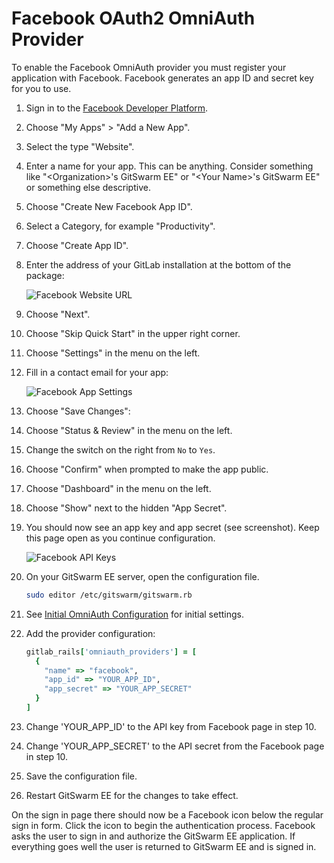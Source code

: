 # Facebook OAuth2 OmniAuth Provider

To enable the Facebook OmniAuth provider you must register your application
with Facebook. Facebook generates an app ID and secret key for you to use.

1.  Sign in to the [Facebook Developer
    Platform](https://developers.facebook.com/).

1.  Choose "My Apps" \> "Add a New App".

1.  Select the type "Website".

1.  Enter a name for your app. This can be anything. Consider something
    like "\<Organization\>'s GitSwarm EE" or "\<Your Name\>'s GitSwarm EE"
    or something else descriptive.

1.  Choose "Create New Facebook App ID".

1.  Select a Category, for example "Productivity".

1.  Choose "Create App ID".

1.  Enter the address of your GitLab installation at the bottom of the
    package:

    ![Facebook Website URL](facebook_website_url.png)

1.  Choose "Next".

1.  Choose "Skip Quick Start" in the upper right corner.

1.  Choose "Settings" in the menu on the left.

1.  Fill in a contact email for your app:

    ![Facebook App Settings](facebook_app_settings.png)

1.  Choose "Save Changes":

1.  Choose "Status & Review" in the menu on the left.

1.  Change the switch on the right from `No` to `Yes`.

1.  Choose "Confirm" when prompted to make the app public.

1.  Choose "Dashboard" in the menu on the left.

1.  Choose "Show" next to the hidden "App Secret".

1.  You should now see an app key and app secret (see screenshot). Keep
    this page open as you continue configuration.

    ![Facebook API Keys](facebook_api_keys.png)

1.  On your GitSwarm EE server, open the configuration file.

    ```bash
    sudo editor /etc/gitswarm/gitswarm.rb
    ```

1.  See [Initial OmniAuth
    Configuration](omniauth.md#initial-omniauth-configuration) for initial
    settings.

1.  Add the provider configuration:

    ```ruby
    gitlab_rails['omniauth_providers'] = [
      {
        "name" => "facebook",
        "app_id" => "YOUR_APP_ID",
        "app_secret" => "YOUR_APP_SECRET"
      }
    ]
    ```

1.  Change 'YOUR_APP_ID' to the API key from Facebook page in step 10.

1.  Change 'YOUR_APP_SECRET' to the API secret from the Facebook page in
    step 10.

1.  Save the configuration file.

1.  Restart GitSwarm EE for the changes to take effect.

On the sign in page there should now be a Facebook icon below the regular
sign in form. Click the icon to begin the authentication process. Facebook
asks the user to sign in and authorize the GitSwarm EE application. If
everything goes well the user is returned to GitSwarm EE and is signed in.
